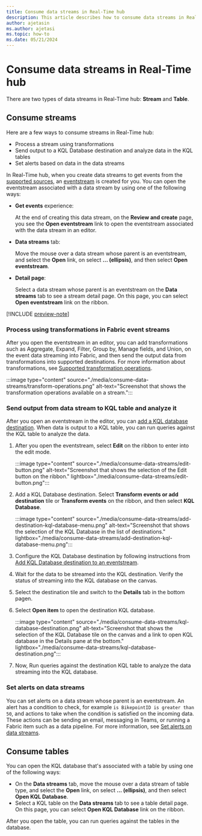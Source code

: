 ```yaml
---
title: Consume data streams in Real-Time hub
description: This article describes how to consume data streams in Real-Time hub. Process using transformations in eventstreams, add KQL destination to send it to a KQL table and analyze it, and set alerts. 
author: ajetasin
ms.author: ajetasi
ms.topic: how-to
ms.date: 05/21/2024
---
```


# Consume data streams in Real-Time hub
There are two types of data streams in Real-Time hub: **Stream** and **Table**. 

## Consume streams
Here are a few ways to consume streams in Real-Time hub:

- Process a stream using transformations 
- Send output to a KQL Database destination and analyze data in the KQL tables
- Set alerts based on data in the data streams

In Real-Time hub, when you create data streams to get events from the [supported sources](supported-sources.md), an [eventstream](../real-time-intelligence/event-streams/overview.md) is created for you. You can open the eventstream associated with a data stream by using one of the following ways: 

- **Get events** experience:

    At the end of creating this data stream, on the **Review and create** page, you see the **Open eventstream** link to open the eventstream associated with the data stream in an editor. 
- **Data streams** tab:

    Move the mouse over a data stream whose parent is an eventstream, and select the **Open** link, on select **... (ellipsis)**, and then select **Open eventstream**. 
- **Detail page**:

    Select a data stream whose parent is an eventstream on the **Data streams** tab to see a stream detail page. On this page, you can select **Open eventstream** link on the ribbon.  

[!INCLUDE [preview-note](./includes/preview-note.md)]

### Process using transformations in Fabric event streams
After you open the eventstream in an editor, you can add transformations such as Aggregate, Expand, Filter, Group by, Manage fields, and Union, on the event data streaming into Fabric, and then send the output data from transformations into supported destinations. For more information about transformations, see [Supported transformation operations](../real-time-intelligence/event-streams/route-events-based-on-content?branch=release-build-fabric.md#supported-operations). 

:::image type="content" source="./media/consume-data-streams/transform-operations.png" alt-text="Screenshot that shows the transformation operations available on a stream.":::

### Send output from data stream to KQL table and analyze it
After you open an eventstream in the editor, you can [add a KQL database destination](../real-time-intelligence/event-streams/add-destination-kql-database.md). When data is output to a KQL table, you can run queries against the KQL table to analyze the data.

1. After you open the eventstream, select **Edit** on the ribbon to enter into the edit mode. 

    :::image type="content" source="./media/consume-data-streams/edit-button.png" alt-text="Screenshot that shows the selection of the Edit button on the ribbon." lightbox="./media/consume-data-streams/edit-button.png":::   
1. Add a KQL Database destination. Select **Transform events or add destination** tile or **Transform events** on the ribbon, and then select **KQL Database**. 

    :::image type="content" source="./media/consume-data-streams/add-destination-kql-database-menu.png" alt-text="Screenshot that shows the selection of the KQL Database in the list of destinations." lightbox="./media/consume-data-streams/add-destination-kql-database-menu.png":::   
1. Configure the KQL Database destination by following instructions from [Add KQL Database destination to an eventstream](../real-time-intelligence/event-streams/add-destination-kql-database.md). 
1. Wait for the data to be streamed into the KQL destination. Verify the status of streaming into the KQL database on the canvas. 
1. Select the destination tile and switch to the **Details** tab in the bottom pagen.
1. Select **Open item** to open the destination KQL database.

    :::image type="content" source="./media/consume-data-streams/kql-database-destination.png" alt-text="Screenshot that shows the selection of the KQL Database tile on the canvas and a link to open KQL database in the Details pane at the bottom." lightbox="./media/consume-data-streams/kql-database-destination.png":::   
1. Now, Run queries against the destination KQL table to analyze the data streaming into the KQL database. 

### Set alerts on data streams
You can set alerts on a data stream whose parent is an eventstream. An alert has a condition to check, for example `is BikepointID is greater than 50`, and actions to take when the condition is satisfied on the incoming data. These actions can be sending an email, messaging in Teams, or running a Fabric item such as a data pipeline. For more information, see [Set alerts on data streams](set-alerts-data-streams.md).

## Consume tables
You can open the KQL database that's associated with a table by using one of the following ways: 

- On the **Data streams** tab, move the mouse over a data stream of table type, and select the **Open** link, on select **... (ellipsis)**, and then select **Open KQL Database**. 
- Select a KQL table on the **Data streams** tab to see a table detail page. On this page, you can select **Open KQL Database** link on the ribbon.  

After you open the table, you can run queries against the tables in the database. 


